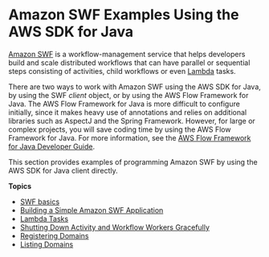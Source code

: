 # Amazon SWF Examples Using the AWS SDK for Java<a name="prog-services-swf"></a>

 [Amazon SWF](http://aws.amazon.com/swf/) is a workflow\-management service that helps developers build and scale distributed workflows that can have parallel or sequential steps consisting of activities, child workflows or even [Lambda](http://aws.amazon.com/lambda/) tasks\.

There are two ways to work with Amazon SWF using the AWS SDK for Java, by using the SWF *client* object, or by using the AWS Flow Framework for Java\. The AWS Flow Framework for Java is more difficult to configure initially, since it makes heavy use of annotations and relies on additional libraries such as AspectJ and the Spring Framework\. However, for large or complex projects, you will save coding time by using the AWS Flow Framework for Java\. For more information, see the [AWS Flow Framework for Java Developer Guide](https://docs.aws.amazon.com/amazonswf/latest/awsflowguide/)\.

This section provides examples of programming Amazon SWF by using the AWS SDK for Java client directly\.

**Topics**
+ [SWF basics](swf-basics.md)
+ [Building a Simple Amazon SWF Application](swf-hello.md)
+ [Lambda Tasks](swf-lambda-task.md)
+ [Shutting Down Activity and Workflow Workers Gracefully](swf-graceful-shutdown.md)
+ [Registering Domains](prog-services-swf-register-domain.md)
+ [Listing Domains](prog-services-swf-list-domains.md)